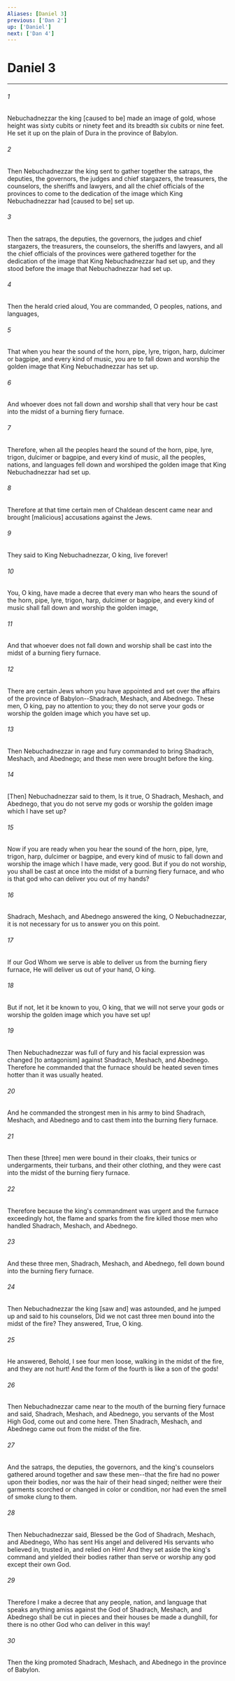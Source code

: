 ```yaml
---
Aliases: [Daniel 3]
previous: ['Dan 2']
up: ['Daniel']
next: ['Dan 4']
---
```

# Daniel 3

***


###### 1 


Nebuchadnezzar the king [caused to be] made an image of gold, whose height was sixty cubits or ninety feet and its breadth six cubits or nine feet. He set it up on the plain of Dura in the province of Babylon. 


###### 2 


Then Nebuchadnezzar the king sent to gather together the satraps, the deputies, the governors, the judges and chief stargazers, the treasurers, the counselors, the sheriffs and lawyers, and all the chief officials of the provinces to come to the dedication of the image which King Nebuchadnezzar had [caused to be] set up. 


###### 3 


Then the satraps, the deputies, the governors, the judges and chief stargazers, the treasurers, the counselors, the sheriffs and lawyers, and all the chief officials of the provinces were gathered together for the dedication of the image that King Nebuchadnezzar had set up, and they stood before the image that Nebuchadnezzar had set up. 


###### 4 


Then the herald cried aloud, You are commanded, O peoples, nations, and languages, 


###### 5 


That when you hear the sound of the horn, pipe, lyre, trigon, harp, dulcimer or bagpipe, and every kind of music, you are to fall down and worship the golden image that King Nebuchadnezzar has set up. 


###### 6 


And whoever does not fall down and worship shall that very hour be cast into the midst of a burning fiery furnace. 


###### 7 


Therefore, when all the peoples heard the sound of the horn, pipe, lyre, trigon, dulcimer or bagpipe, and every kind of music, all the peoples, nations, and languages fell down and worshiped the golden image that King Nebuchadnezzar had set up. 


###### 8 


Therefore at that time certain men of Chaldean descent came near and brought [malicious] accusations against the Jews. 


###### 9 


They said to King Nebuchadnezzar, O king, live forever! 


###### 10 


You, O king, have made a decree that every man who hears the sound of the horn, pipe, lyre, trigon, harp, dulcimer or bagpipe, and every kind of music shall fall down and worship the golden image, 


###### 11 


And that whoever does not fall down and worship shall be cast into the midst of a burning fiery furnace. 


###### 12 


There are certain Jews whom you have appointed and set over the affairs of the province of Babylon--Shadrach, Meshach, and Abednego. These men, O king, pay no attention to you; they do not serve your gods or worship the golden image which you have set up. 


###### 13 


Then Nebuchadnezzar in rage and fury commanded to bring Shadrach, Meshach, and Abednego; and these men were brought before the king. 


###### 14 


[Then] Nebuchadnezzar said to them, Is it true, O Shadrach, Meshach, and Abednego, that you do not serve my gods or worship the golden image which I have set up? 


###### 15 


Now if you are ready when you hear the sound of the horn, pipe, lyre, trigon, harp, dulcimer or bagpipe, and every kind of music to fall down and worship the image which I have made, very good. But if you do not worship, you shall be cast at once into the midst of a burning fiery furnace, and who is that god who can deliver you out of my hands? 


###### 16 


Shadrach, Meshach, and Abednego answered the king, O Nebuchadnezzar, it is not necessary for us to answer you on this point. 


###### 17 


If our God Whom we serve is able to deliver us from the burning fiery furnace, He will deliver us out of your hand, O king. 


###### 18 


But if not, let it be known to you, O king, that we will not serve your gods or worship the golden image which you have set up! 


###### 19 


Then Nebuchadnezzar was full of fury and his facial expression was changed [to antagonism] against Shadrach, Meshach, and Abednego. Therefore he commanded that the furnace should be heated seven times hotter than it was usually heated. 


###### 20 


And he commanded the strongest men in his army to bind Shadrach, Meshach, and Abednego and to cast them into the burning fiery furnace. 


###### 21 


Then these [three] men were bound in their cloaks, their tunics or undergarments, their turbans, and their other clothing, and they were cast into the midst of the burning fiery furnace. 


###### 22 


Therefore because the king's commandment was urgent and the furnace exceedingly hot, the flame and sparks from the fire killed those men who handled Shadrach, Meshach, and Abednego. 


###### 23 


And these three men, Shadrach, Meshach, and Abednego, fell down bound into the burning fiery furnace. 


###### 24 


Then Nebuchadnezzar the king [saw and] was astounded, and he jumped up and said to his counselors, Did we not cast three men bound into the midst of the fire? They answered, True, O king. 


###### 25 


He answered, Behold, I see four men loose, walking in the midst of the fire, and they are not hurt! And the form of the fourth is like a son of the gods! 


###### 26 


Then Nebuchadnezzar came near to the mouth of the burning fiery furnace and said, Shadrach, Meshach, and Abednego, you servants of the Most High God, come out and come here. Then Shadrach, Meshach, and Abednego came out from the midst of the fire. 


###### 27 


And the satraps, the deputies, the governors, and the king's counselors gathered around together and saw these men--that the fire had no power upon their bodies, nor was the hair of their head singed; neither were their garments scorched or changed in color or condition, nor had even the smell of smoke clung to them. 


###### 28 


Then Nebuchadnezzar said, Blessed be the God of Shadrach, Meshach, and Abednego, Who has sent His angel and delivered His servants who believed in, trusted in, and relied on Him! And they set aside the king's command and yielded their bodies rather than serve or worship any god except their own God. 


###### 29 


Therefore I make a decree that any people, nation, and language that speaks anything amiss against the God of Shadrach, Meshach, and Abednego shall be cut in pieces and their houses be made a dunghill, for there is no other God who can deliver in this way! 


###### 30 


Then the king promoted Shadrach, Meshach, and Abednego in the province of Babylon.
